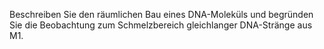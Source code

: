 Beschreiben Sie den räumlichen Bau eines DNA-Moleküls und begründen Sie die 
Beobachtung zum Schmelzbereich gleichlanger DNA-Stränge aus M1. 